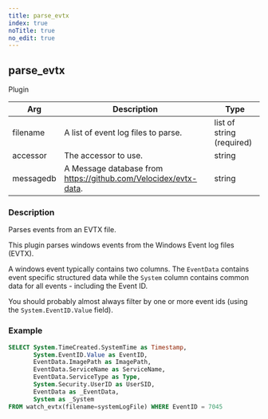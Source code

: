 ```yaml
---
title: parse_evtx
index: true
noTitle: true
no_edit: true
---
```




<div class="vql_item"></div>


## parse_evtx
<span class='vql_type pull-right page-header'>Plugin</span>



<div class="vqlargs"></div>

Arg | Description | Type
----|-------------|-----
filename|A list of event log files to parse.|list of string (required)
accessor|The accessor to use.|string
messagedb|A Message database from https://github.com/Velocidex/evtx-data.|string

### Description

Parses events from an EVTX file.

This plugin parses windows events from the Windows Event log files (EVTX).

A windows event typically contains two columns. The `EventData`
contains event specific structured data while the `System` column
contains common data for all events - including the Event ID.

You should probably almost always filter by one or more event ids
(using the `System.EventID.Value` field).

### Example

```sql
SELECT System.TimeCreated.SystemTime as Timestamp,
       System.EventID.Value as EventID,
       EventData.ImagePath as ImagePath,
       EventData.ServiceName as ServiceName,
       EventData.ServiceType as Type,
       System.Security.UserID as UserSID,
       EventData as _EventData,
       System as _System
FROM watch_evtx(filename=systemLogFile) WHERE EventID = 7045
```


